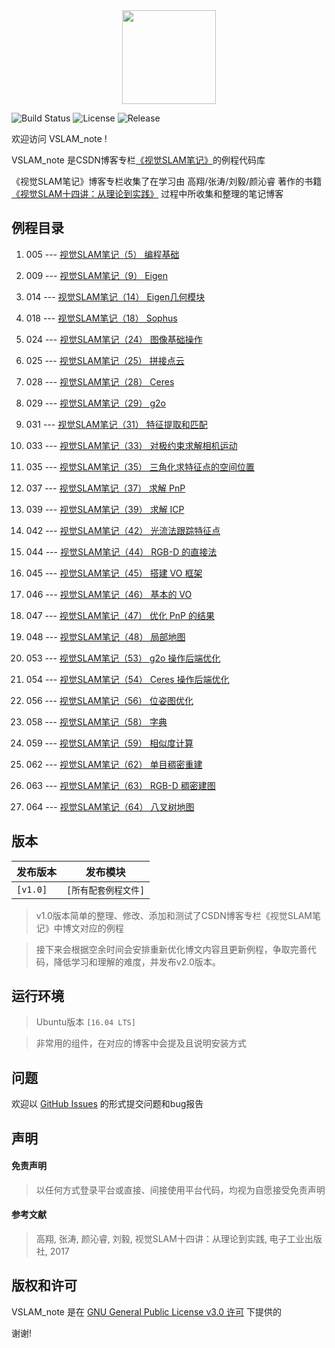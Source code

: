 <div align=center><img src="https://img-blog.csdnimg.cn/20190917102044674.png" width="150" height="150" /></div>

![Build Status](https://img.shields.io/badge/build-passing-brightgreen)
![License](https://img.shields.io/badge/license-%20GPL--3.0-brightgreen)
![Release](https://img.shields.io/badge/release-v1.0-yellowgreen)

欢迎访问 VSLAM_note !

VSLAM_note 是CSDN博客专栏[《视觉SLAM笔记》](https://joveh-h.blog.csdn.net/article/category/9357175)的例程代码库

《视觉SLAM笔记》博客专栏收集了在学习由 高翔/张涛/刘毅/颜沁睿 著作的书籍 [《视觉SLAM十四讲：从理论到实践》](https://baike.baidu.com/item/%E8%A7%86%E8%A7%89SLAM%E5%8D%81%E5%9B%9B%E8%AE%B2) 过程中所收集和整理的笔记博客

## 例程目录

01. 005 --- [视觉SLAM笔记（5） 编程基础](https://joveh-h.blog.csdn.net/article/details/101022916)

02. 009 --- [视觉SLAM笔记（9） Eigen](https://joveh-h.blog.csdn.net/article/details/101470881)

03. 014 --- [视觉SLAM笔记（14） Eigen几何模块](https://joveh-h.blog.csdn.net/article/details/101599067)

04. 018 --- [视觉SLAM笔记（18） Sophus](https://joveh-h.blog.csdn.net/article/details/101670053)

05. 024 --- [视觉SLAM笔记（24） 图像基础操作](https://joveh-h.blog.csdn.net/article/details/102362765)

06. 025 --- [视觉SLAM笔记（25） 拼接点云](https://joveh-h.blog.csdn.net/article/details/102362891)

07. 028 --- [视觉SLAM笔记（28） Ceres](https://joveh-h.blog.csdn.net/article/details/102403351)

08. 029 --- [视觉SLAM笔记（29） g2o](https://joveh-h.blog.csdn.net/article/details/102403457)

09. 031 --- [视觉SLAM笔记（31） 特征提取和匹配](https://joveh-h.blog.csdn.net/article/details/102403662)

10. 033 --- [视觉SLAM笔记（33） 对极约束求解相机运动](https://joveh-h.blog.csdn.net/article/details/102533056)

11. 035 --- [视觉SLAM笔记（35） 三角化求特征点的空间位置](https://joveh-h.blog.csdn.net/article/details/102533597)

12. 037 --- [视觉SLAM笔记（37） 求解 PnP](https://joveh-h.blog.csdn.net/article/details/102595098)

13. 039 --- [视觉SLAM笔记（39） 求解 ICP](https://joveh-h.blog.csdn.net/article/details/102615449)

14. 042 --- [视觉SLAM笔记（42） 光流法跟踪特征点](https://joveh-h.blog.csdn.net/article/details/102711864)

15. 044 --- [视觉SLAM笔记（44） RGB-D 的直接法](https://joveh-h.blog.csdn.net/article/details/102825462)

16. 045 --- [视觉SLAM笔记（45） 搭建 VO 框架](https://joveh-h.blog.csdn.net/article/details/102875191)

17. 046 --- [视觉SLAM笔记（46） 基本的 VO](https://joveh-h.blog.csdn.net/article/details/102875250)

18. 047 --- [视觉SLAM笔记（47） 优化 PnP 的结果](https://joveh-h.blog.csdn.net/article/details/102875271)

19. 048 --- [视觉SLAM笔记（48） 局部地图](https://joveh-h.blog.csdn.net/article/details/102928146)

20. 053 --- [视觉SLAM笔记（53） g2o 操作后端优化](https://joveh-h.blog.csdn.net/article/details/103095440)

21. 054 --- [视觉SLAM笔记（54） Ceres 操作后端优化](https://joveh-h.blog.csdn.net/article/details/103095484)

22. 056 --- [视觉SLAM笔记（56） 位姿图优化](https://joveh-h.blog.csdn.net/article/details/103095567)

23. 058 --- [视觉SLAM笔记（58） 字典](https://joveh-h.blog.csdn.net/article/details/103106478)

24. 059 --- [视觉SLAM笔记（59） 相似度计算](https://joveh-h.blog.csdn.net/article/details/103106494)

25. 062 --- [视觉SLAM笔记（62） 单目稠密重建](https://joveh-h.blog.csdn.net/article/details/103215672)

26. 063 --- [视觉SLAM笔记（63） RGB-D 稠密建图](https://joveh-h.blog.csdn.net/article/details/103215721)

27. 064 --- [视觉SLAM笔记（64） 八叉树地图](https://joveh-h.blog.csdn.net/article/details/103215769)

## 版本

| 发布版本 | 发布模块 |
| --- | --- |
| `[v1.0]` | `[所有配套例程文件]` |

> v1.0版本简单的整理、修改、添加和测试了CSDN博客专栏《视觉SLAM笔记》中博文对应的例程

> 接下来会根据空余时间会安排重新优化博文内容且更新例程，争取完善代码，降低学习和理解的难度，并发布v2.0版本。

## 运行环境
> Ubuntu版本 `[16.04 LTS]`

> 非常用的组件，在对应的博客中会提及且说明安装方式

## 问题
欢迎以 [GitHub Issues](https://github.com/JoveH-H/VSLAM_note/issues) 的形式提交问题和bug报告

## 声明
#### 免责声明
> 以任何方式登录平台或直接、间接使用平台代码，均视为自愿接受免责声明

#### 参考文献
> 高翔, 张涛, 颜沁睿, 刘毅, 视觉SLAM十四讲：从理论到实践, 电子工业出版社, 2017

## 版权和许可
VSLAM_note 是在 [GNU General Public License v3.0 许可](https://github.com/JoveH-H/VSLAM_note/blob/master/LICENSE) 下提供的

谢谢!
